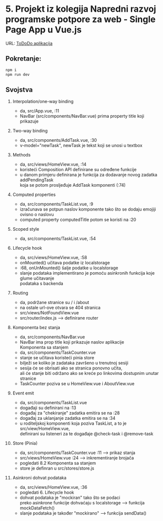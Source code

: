 # 5. Projekt iz kolegija Napredni razvoj programske potpore za web - Single Page App u Vue.js

URL: [ToDoDo aplikacija](https://tododo-6p0v.onrender.com/)

## Pokretanje:
```bash
npm i
npm run dev
```

## Svojstva

1. Interpolation/one-way binding  
    - da, src/App.vue, :11  
    - NavBar (src/components/NavBar.vue) prima property title koji prikazuje  

2. Two-way binding  
    - da, src/components/AddTask.vue, :30  
    - v-model="newTask", newTask je tekst koji se unosi u textbox  

3. Methods  
    - da, src/views/HomeView.vue, :14  
    - koristeći Composition API definirane su određene funkcije  
    - u danom primjeru definirana je funkcija za dodavanje novog zadatka addPendingTask  
      koja se potom prosljeđuje AddTask komponenti (:74)  

4. Computed properties  
    - da, src/components/TaskList.vue, :9  
    - izračunava se potpun naslov komponente tako što se dodaju emojiji ovisno o naslovu  
    - computed property computedTitle potom se koristi na :20  

5. Scoped style  
    - da, src/components/TaskList.vue, :54  

6. Lifecycle hook  
    - da, src/views/HomeView.vue, :58  
    - onMounted() učitava podatke iz localstorage  
    - :68, onUnMounted() šalje podatke u localstorage  
    - slanje podataka implementirano je pomoću asinkronih funkcija koje glume učitavanje  
      podataka s backenda  

7. Routing  
    - da, podržane stranice su / i /about  
    - na ostale url-ove otvara se 404 stranica  
    - src/views/NotFoundView.vue  
    - src/router/index.js --> definirane router  

8. Komponenta bez stanja
    - da, src/components/NavBar.vue  
    - NavBar ima prop title koji prikazuje naslov aplikacije  
   Komponenta sa stanjem  
    - da, src/components/TaskCounter.vue  
    - stanje se učitava koristeći pinia store  
    - bilježi se koliko je zadataka završeno u trenutnoj sesiji  
    - sesija će se obrisati ako se stranica ponovno učita,  
      ali će stanje biti održano ako se kreće po linkovima dostupnim unutar stranice  
    - TaskCounter poziva se u HomeView.vue i AboutView.vue  

9. Event emit  
    - da, src/components/TaskList.vue  
    - događaji su definirani na :13  
    - događaj za "chekiranje" zadatka emitira se na :28  
    - događaj za uklanjanje zadatka emitira se na :34  
    - u roditeljskoj komponenti koja poziva TaskList, a to je src/view/HomeView.vue,  
      definirani su listeneri za te događaje @check-task i @remove-task  

10. Store (Pinia)  
    - da, src/components/TaskCounter.vue :11 --> prikaz stanja  
    - src/views/HomeView.vue :24 --> inkrementiranje brojača  
    - pogledati 8.2 Komponenta sa stanjem  
    - store je definran u src/stores/store.js  

11. Asinkroni dohvat podataka  
    - da, src/views/HomeView.vue, :36  
    - pogledati 6. Lifecycle hook  
    - dohvat podataka je "mockiran" tako što se podaci  
      preko asinkrone funkcije dohvaćaju s localstorage --> funkcija mockDataFetch()  
    - slanje podataka je također "mockirano" --> funkcija sendData()  
